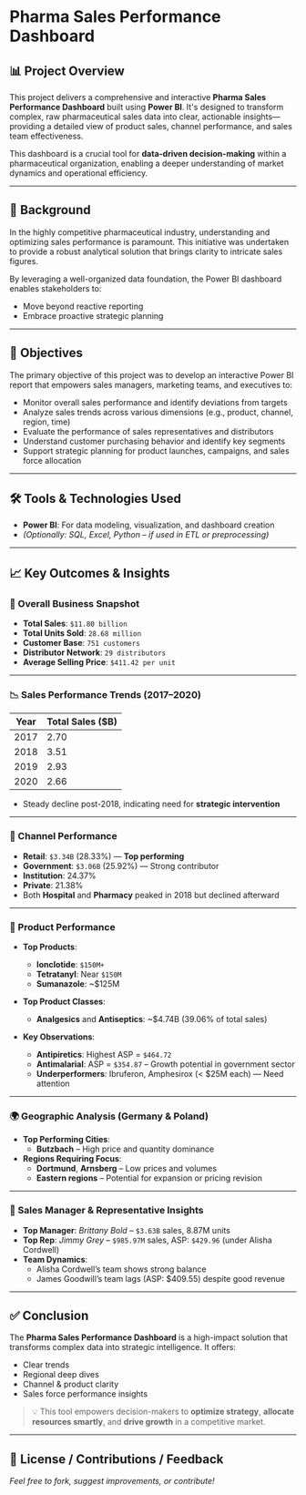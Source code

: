 # Pharma Sales Performance Dashboard

## 📊 Project Overview

This project delivers a comprehensive and interactive **Pharma Sales Performance Dashboard** built using **Power BI**. It's designed to transform complex, raw pharmaceutical sales data into clear, actionable insights—providing a detailed view of product sales, channel performance, and sales team effectiveness.

This dashboard is a crucial tool for **data-driven decision-making** within a pharmaceutical organization, enabling a deeper understanding of market dynamics and operational efficiency.

---

## 🧩 Background

In the highly competitive pharmaceutical industry, understanding and optimizing sales performance is paramount. This initiative was undertaken to provide a robust analytical solution that brings clarity to intricate sales figures.

By leveraging a well-organized data foundation, the Power BI dashboard enables stakeholders to:

- Move beyond reactive reporting
- Embrace proactive strategic planning

---

## 🎯 Objectives

The primary objective of this project was to develop an interactive Power BI report that empowers sales managers, marketing teams, and executives to:

- Monitor overall sales performance and identify deviations from targets  
- Analyze sales trends across various dimensions (e.g., product, channel, region, time)  
- Evaluate the performance of sales representatives and distributors  
- Understand customer purchasing behavior and identify key segments  
- Support strategic planning for product launches, campaigns, and sales force allocation  

---

## 🛠️ Tools & Technologies Used

- **Power BI**: For data modeling, visualization, and dashboard creation  
- *(Optionally: SQL, Excel, Python – if used in ETL or preprocessing)*

---

## 📈 Key Outcomes & Insights

### 🔹 Overall Business Snapshot

- **Total Sales**: `$11.80 billion`  
- **Total Units Sold**: `28.68 million`  
- **Customer Base**: `751 customers`  
- **Distributor Network**: `29 distributors`  
- **Average Selling Price**: `$411.42 per unit`  

---

### 📉 Sales Performance Trends (2017–2020)

| Year | Total Sales ($B) |
|------|------------------|
| 2017 | 2.70             |
| 2018 | 3.51             |
| 2019 | 2.93             |
| 2020 | 2.66             |

- Steady decline post-2018, indicating need for **strategic intervention**

---

### 🛒 Channel Performance

- **Retail**: `$3.34B` (28.33%) — **Top performing**
- **Government**: `$3.06B` (25.92%) — Strong contributor
- **Institution**: 24.37%
- **Private**: 21.38%
- Both **Hospital** and **Pharmacy** peaked in 2018 but declined afterward

---

### 💊 Product Performance

- **Top Products**:
  - **Ionclotide**: `$150M+`
  - **Tetratanyl**: Near `$150M`
  - **Sumanazole**: ~$125M

- **Top Product Classes**:
  - **Analgesics** and **Antiseptics**: ~$4.74B (39.06% of total sales)

- **Key Observations**:
  - **Antipiretics**: Highest ASP = `$464.72`
  - **Antimalarial**: ASP = `$354.87` – Growth potential in government sector
  - **Underperformers**: Ibruferon, Amphesirox (< $25M each) — Need attention

---

### 🌍 Geographic Analysis (Germany & Poland)

- **Top Performing Cities**:
  - **Butzbach** – High price and quantity dominance
- **Regions Requiring Focus**:
  - **Dortmund**, **Arnsberg** – Low prices and volumes
  - **Eastern regions** – Potential for expansion or pricing revision

---

### 👥 Sales Manager & Representative Insights

- **Top Manager**: *Brittany Bold* – `$3.63B` sales, 8.87M units
- **Top Rep**: *Jimmy Grey* – `$985.97M` sales, ASP: `$429.96` (under Alisha Cordwell)
- **Team Dynamics**:
  - Alisha Cordwell’s team shows strong balance
  - James Goodwill’s team lags (ASP: $409.55) despite good revenue

---

## ✅ Conclusion

The **Pharma Sales Performance Dashboard** is a high-impact solution that transforms complex data into strategic intelligence. It offers:

- Clear trends
- Regional deep dives
- Channel & product clarity
- Sales force performance insights

> 💡 This tool empowers decision-makers to **optimize strategy**, **allocate resources smartly**, and **drive growth** in a competitive market.

---

## 📎 License / Contributions / Feedback

*Feel free to fork, suggest improvements, or contribute!*

